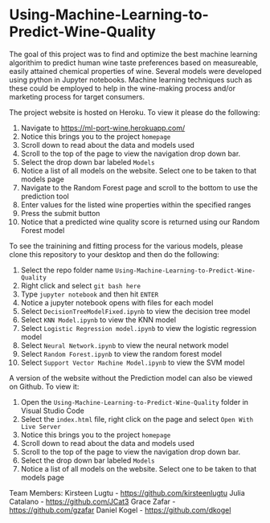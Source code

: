 # Using-Machine-Learning-to-Predict-Wine-Quality

The goal of this project was to find and optimize the best machine learning algorithim to predict human wine taste preferences based on measureable, easily attained chemical properties of wine. Several models were developed using python in Jupyter notebooks. Machine learning techniques such as these could be employed to help in the wine-making process and/or marketing process for target consumers.


The project website is hosted on Heroku. To view it please do the following:

1. Navigate to https://ml-port-wine.herokuapp.com/
1. Notice this brings you to the project ``homepage``
1. Scroll down to read about the data and models used
1. Scroll to the top of the page to view the navigation drop down bar.
1. Select the drop down bar labeled ``Models``
1. Notice a list of all models on the website. Select one to be taken to that models page
1. Navigate to the Random Forest page and scroll to the bottom to use the prediction tool
1. Enter values for the listed wine properties within the specified ranges
1. Press the submit button
1. Notice that a predicted wine quality score is returned using our Random Forest model 

To see the trainining and fitting process for the various models, please clone this repository to your desktop and then do the following:

1. Select the repo folder name ``Using-Machine-Learning-to-Predict-Wine-Quality``
1. Right click and select ``git bash here``
1. Type ``jupyter notebook`` and then hit `ENTER`
1. Notice a jupyter notebook opens with files for each model
1. Select ``DecisionTreeModelFixed.ipynb`` to view the decision tree model
1. Select ``KNN Model.ipynb`` to view the KNN model
1. Select ``Logistic Regression model.ipynb`` to view the logistic regression model
1. Select ``Neural Network.ipynb`` to view the neural network model
1. Select ``Random Forest.ipynb`` to view the random forest model
1. Select ``Support Vector Machine Model.ipynb`` to view the SVM model

A version of the website without the Prediction model can also be viewed on Github. To view it:

1. Open the ``Using-Machine-Learning-to-Predict-Wine-Quality`` folder in Visual Studio Code
1. Select the ``index.html`` file, right click on the page and select ``Open With Live Server``
1. Notice this brings you to the project ``homepage``
1. Scroll down to read about the data and models used
1. Scroll to the top of the page to view the navigation drop down bar.
1. Select the drop down bar labeled ``Models``
1. Notice a list of all models on the website. Select one to be taken to that models page

Team Members:
Kirsteen Lugtu - https://github.com/kirsteenlugtu
Julia Catalano - https://github.com/JCat3
Grace Zafar - https://github.com/gzafar
Daniel Kogel - https://github.com/dkogel


